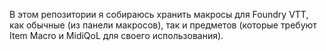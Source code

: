 В этом репозитории я собираюсь хранить макросы для Foundry VTT, как обычные (из панели макросов), так и предметов (которые требуют Item Macro и MidiQoL для своего использования).
